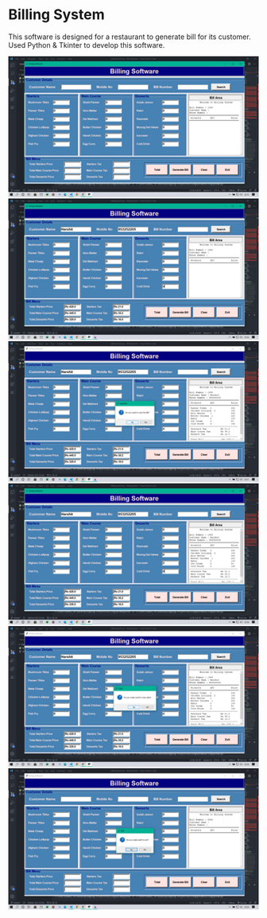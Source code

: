 # Billing System

This software is designed for a restaurant to generate bill for its customer.
Used Python & Tkinter to develop this software.

![Optional Text](screenshots/img1.png)
![Optional Text](screenshots/img2.png)
![Optional Text](screenshots/img3.png)
![Optional Text](screenshots/img4.png)
![Optional Text](screenshots/img5.png)
![Optional Text](screenshots/img6.png)
